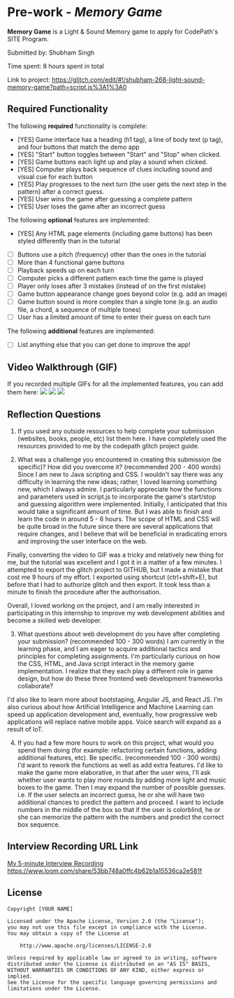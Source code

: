 # Pre-work - *Memory Game*

**Memory Game** is a Light & Sound Memory game to apply for CodePath's SITE Program. 

Submitted by: Shubham Singh

Time spent: 8 hours spent in total

Link to project: https://glitch.com/edit/#!/shubham-268-light-sound-memory-game?path=script.js%3A1%3A0

## Required Functionality

The following **required** functionality is complete:

* [YES] Game interface has a heading (h1 tag), a line of body text (p tag), and four buttons that match the demo app
* [YES] "Start" button toggles between "Start" and "Stop" when clicked. 
* [YES] Game buttons each light up and play a sound when clicked. 
* [YES] Computer plays back sequence of clues including sound and visual cue for each button
* [YES] Play progresses to the next turn (the user gets the next step in the pattern) after a correct guess. 
* [YES] User wins the game after guessing a complete pattern
* [YES] User loses the game after an incorrect guess

The following **optional** features are implemented:

* [YES] Any HTML page elements (including game buttons) has been styled differently than in the tutorial
* [ ] Buttons use a pitch (frequency) other than the ones in the tutorial
* [ ] More than 4 functional game buttons
* [ ] Playback speeds up on each turn
* [ ] Computer picks a different pattern each time the game is played
* [ ] Player only loses after 3 mistakes (instead of on the first mistake)
* [ ] Game button appearance change goes beyond color (e.g. add an image)
* [ ] Game button sound is more complex than a single tone (e.g. an audio file, a chord, a sequence of multiple tones)
* [ ] User has a limited amount of time to enter their guess on each turn

The following **additional** features are implemented:

- [ ] List anything else that you can get done to improve the app!

## Video Walkthrough (GIF)

If you recorded multiple GIFs for all the implemented features, you can add them here:
![](https://i.imgur.com/ZNj1Ma8.gif)
![](https://i.imgur.com/KDeHWxS.gif)
![](https://i.imgur.com/zuKGWhv.gif)

## Reflection Questions
1. If you used any outside resources to help complete your submission (websites, books, people, etc) list them here. 
I have completely used the resources provided to me by the codepath glitch project guide.

2. What was a challenge you encountered in creating this submission (be specific)? How did you overcome it? (recommended 200 - 400 words) 
Since I am new to Java scripting and CSS. I wouldn't say there was any difficulty in learning the new ideas; rather, I loved learning something new, which I always admire.
I particularly appreciate how the functions and parameters used in script.js to incorporate the game's start/stop and guessing algorithm were implemented. Initially, I anticipated that this would take a significant amount of time.
But I was able to finish and learn the code in around 5 - 6 hours. The scope of HTML and CSS will be quite broad in the future since there are several applications that require changes, and I believe that will be beneficial in eradicating errors and improving the user interface on the web.

Finally, converting the video to GIF was a tricky and relatively new thing for me, but the tutorial was excellent and I got it in a matter of a few minutes.
I attempted to export the glitch project to GITHUB, but I made a mistake that cost me 9 hours of my effort. I exported using shortcut (ctrl+shift+E), but before that I had to authorize glitch and then export.
It took less than a minute to finish the procedure after the authorisation. 

Overall, I loved working on the project, and I am really interested in participating in this internship to improve my web development abilities and become a skilled web developer.


3. What questions about web development do you have after completing your submission? (recommended 100 - 300 words) 
I am currently in the learning phase, and I am eager to acquire additional tactics and principles for completing assignments. I'm particularly curious on how the CSS, HTML, and Java script interact in the memory game implementation.
I realize that they each play a different role in game design, but how do these three frontend web development frameworks collaborate?

I'd also like to learn more about bootstaping, Angular JS, and React JS. I'm also curious about how Artificial Intelligence and Machine Learning can speed up application development and, eventually, how progressive web applications will replace native mobile apps.
Voice search will expand as a result of IoT.


4. If you had a few more hours to work on this project, what would you spend them doing (for example: refactoring certain functions, adding additional features, etc). Be specific. (recommended 100 - 300 words) 
I'd want to rework the functions as well as add extra features. I'd like to make the game more elaborative, in that after the user wins, I'll ask whether user wants to play more rounds by adding more light and music boxes to the game. Then I may expand the number of possible guesses. i.e. If the user selects an incorrect guess, he or she will have two additional chances to predict the pattern and proceed. I want to include numbers in the middle of the box so that if the user is colorblind, he or she can memorize the pattern with the numbers and predict the correct box sequence.




## Interview Recording URL Link

[My 5-minute Interview Recording](your-link-here)
https://www.loom.com/share/53bb748a0ffc4b62b1a15536ca2e581f


## License

    Copyright [YOUR NAME]

    Licensed under the Apache License, Version 2.0 (the "License");
    you may not use this file except in compliance with the License.
    You may obtain a copy of the License at

        http://www.apache.org/licenses/LICENSE-2.0

    Unless required by applicable law or agreed to in writing, software
    distributed under the License is distributed on an "AS IS" BASIS,
    WITHOUT WARRANTIES OR CONDITIONS OF ANY KIND, either express or implied.
    See the License for the specific language governing permissions and
    limitations under the License.
